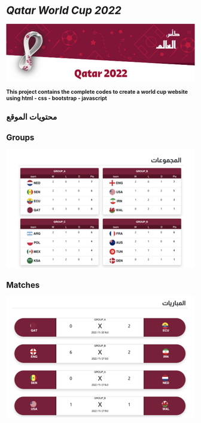 # *Qatar World Cup 2022*

![alt text](images/header.png)

**This project contains the complete codes to create a world cup website using html - css - bootstrap - javascript**


## **محتويات الموقع**

## Groups

![alt text](images/groups.png)

## Matches

![alt text](images/matches.png)
